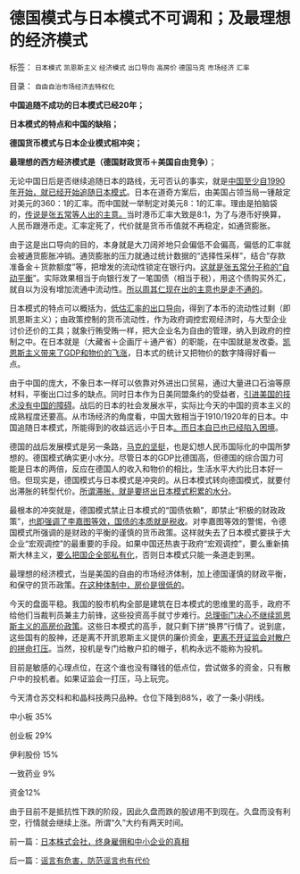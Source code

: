 # 德国模式与日本模式不可调和；及最理想的经济模式

标签： `日本模式` `凯恩斯主义` `经济模式` `出口导向` `高房价` `德国马克` `市场经济` `汇率` 

目录： `自由自治市场经济去特权化`

**中国追随不成功的日本模式已经20年；**

**日本模式的特点和中国的缺陷；**

**德国货币模式与日本企业模式相冲突；**

**最理想的西方经济模式是（德国财政货币＋美国自由竞争）**；



无论中国日后是否继续追随日本的路线，无可否认的事实，就是[中国至少自1990年开始，就已经开始追随日本模式](../../../2011/12/31/东亚列国经济奇迹水分大大，公有制没有增长动力.md)。日本在道奇方案后，由美国占领当局一锺敲定对美元的360：1的汇率。而中国就一举制定对美元8：1的汇率。理由是拍脑袋的，[传说是张五常等人出的主意。](../../../2012/2/23/地方政府迷恋香港模式，中央政策倾慕日本模式.md)当时港币汇率大致是8:1，为了与港币好换算，人民币跟港币走。汇率定死了，代价就是货币币值就不再稳定，如通货膨胀。

由于这是出口导向的目的，本身就是大刀阔斧地只会偏低不会偏高，偏低的汇率就会被通货膨胀冲销。通货膨胀的压力就通过统计数据的“选择性采样”，结合“存款准备金＋货款额度”等，把增发的流动性锁定在银行内。[这就是张五常分子称的“自动平衡](../../../2011/11/30/平价购买力的货币“稳定”：汇率稳定则通货膨胀.md)”。实际效果相当于向银行发了一笔国债（相当于税），用这个债购买外汇，就自以为没有增加流通中流动性。[所以周其仁现在出的主意也是走不通的](../../../2011/7/21/经济学的良心就是据理力争　Vs&nbsp;第一流的猪狗.md)。

日本模式的特点可以概括为，[低估汇率的出口导向](../../../2010/5/28/欧美日汇率走低是补贴进口冲销中国外汇债权.md)，得到了本币的流动性过剩（即凯恩斯主义）；由政策控制的货币流动性，作为政府调控宏观经济时，与大型企业讨价还价的工具；就象行贿受贿一样，把大企业名为自由的管理，纳入到政府的控制之中。在日本就是（大藏省＋企画厅＋通产省）的职能，在中国就是发改委。[凯恩斯主义带来了GDP和物价的飞涨](../../../2011/12/24/凯恩斯主义的GDP依赖于物价更快的上涨.md)，日本式的统计又把物价的数字降得好看一点。

由于中国的庞大，不象日本一样可以依靠对外进出口贸易，通过大量进口石油等原材料，平衡出口过多的缺点。同时日本作为日美同盟条约的受益者，[引进美国的技术没有中国的障碍](../../../2012/2/24/外汇储备不可能投资中国；不可能买美国技术平衡顺差.md)。战后的日本的社会发展水平，实际比今天的中国的资本主义的成熟程度还要高。从市场经济的角度看，中国大致相当于1910/1920年的日本。中国追随日本模式，所能得到的收益远远小于日本[。而日本自已也已经陷入困境](../../../2011/1/6/日本传统文化拖了日本经济的后腿.md)。

德国的战后发展模式是另一条路，[马克的坚挺](../../../2011/6/1/德国马克国际化，欧元面临崩溃.md)，也是幻想人民币国际化的中国所梦想的。德国模式确实更小水分。尽管日本的GDP比德国高，但德国的综合国力可能是日本的两倍，反应在德国人的收入和物价的相比，生活水平大约比日本好一倍。但现实是，德国模式与日本模式是冲突的。从日本模式转向德国模式，就要付出滞胀的转型代价。[所谓滞胀，就是要挤出日本模式积累的水分](../../../2012/4/9/日本模式是看上去成功的失败.md)。

最根本的冲突就是，德国模式禁止日本模式的“国债依赖”，即禁止“积极的财政政策”，[也即强调了李嘉图等效，国债的本质就是税收](../../../2011/10/24/中央担保的地方债相当于税收，李嘉图等效将被国人熟知.md)。对李嘉图等效的警惕，令德国模式所强调的是财政的平衡的谨慎的货币政策。这样就失去了日本模式要挟于大企业“宏观调控”的最重要的手段。如果中国还热衷于政府“宏观调控”，要么重新搞斯大林主义，[要么把国企全部私有化](../../../2012/3/24/私有制没有国企！国企的出路就是关闭！.md)，否则日本模式只能一条道走到黑。

最理想的经济模式，当是美国的自由的市场经济体制，加上德国谨慎的财政平衡，和保守的货币政策。[在这种体制中，房价是很低的](../../../2008/8/4/楼市硬需求完全不存在.md)。

今天的盘面平稳。我国的股市机构全部是建筑在日本模式的思维里的高手，政府不给他们当裁判员兼主力前锋，这些投资高手就寸步难行。[总理衙门决心不继续凯恩斯主义的高房价政策](../../../2012/3/14/总理要禁毒，机构毒瘾大发作！.md)。这些日本模式的高手，就只剩下拼“换界”行情了。说到底，这些国有的股神，还是离不开凯恩斯主义提供的廉价资金，[更离不开证监会对散户的拼命打压](../../../2012/1/30/A股散户化降低市场风险，打压散户的结果是恶性通货膨胀.md)。当然，投机是专门给散户扣的帽子，机构永远不能称为投机。

目前是敏感的心理点位，在这个谁也没有赚钱的低点位，尝试做多的资金，只有散户中的投机者。如果证监会一打压，马上玩完。

今天清仓苏交科和和晶科技两只品种。仓位下降到88%，收了一条小阴线。

中小板 35%

创业板 29%

伊利股份 15%

一致药业 9%

资金12%

由于目前不是抵抗性下跌的阶段，因此久盘而跌的股谚用不到现在。久盘而没有利空，行情就会继续上涨。所谓“久”大约有两天时间。

前一篇：[日本株式会社，终身雇佣和中小企业的真相](../../../2012/4/16/日本株式会社，终身雇佣和中小企业的真相.md)

后一篇：[谣言有危害，防范谣言也有代价](../../../2012/4/17/谣言有危害，防范谣言也有代价.md)